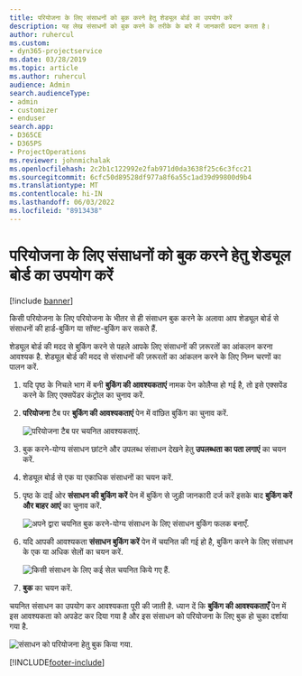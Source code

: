 ```yaml
---
title: परियोजना के लिए संसाधनों को बुक करने हेतु शेड्यूल बोर्ड का उपयोग करें
description: यह लेख संसाधनों को बुक करने के तरीके के बारे में जानकारी प्रदान करता है।
author: ruhercul
ms.custom:
- dyn365-projectservice
ms.date: 03/28/2019
ms.topic: article
ms.author: ruhercul
audience: Admin
search.audienceType:
- admin
- customizer
- enduser
search.app:
- D365CE
- D365PS
- ProjectOperations
ms.reviewer: johnmichalak
ms.openlocfilehash: 2c2b1c122992e2fab971d0da3638f25c6c3fcc21
ms.sourcegitcommit: 6cfc50d89528df977a8f6a55c1ad39d99800d9b4
ms.translationtype: MT
ms.contentlocale: hi-IN
ms.lasthandoff: 06/03/2022
ms.locfileid: "8913438"
---
```

# <a name="use-the-schedule-board-to-book-project-resources"></a>परियोजना के लिए संसाधनों को बुक करने हेतु शेड्यूल बोर्ड का उपयोग करें

[!include [banner](../includes/psa-now-project-operations.md)]

किसी परियोजना के लिए परियोजना के भीतर से ही संसाधन बुक करने के अलावा आप शेड्यूल बोर्ड से संसाधनों की हार्ड-बुकिंग या सॉफ्ट-बुकिंग कर सकते हैं.

शेड्यूल बोर्ड की मदद से बुकिंग करने से पहले आपके लिए संसाधनों की ज़रूरतों का आंकलन करना आवश्यक है. शेड्यूल बोर्ड की मदद से संसाधनों की ज़रूरतों का आंकलन करने के लिए निम्न चरणों का पालन करें.

1. यदि पृष्ठ के निचले भाग में बनी **बुकिंग की आवश्यकताएं** नामक पेन कोलैप्स हो गई है, तो इसे एक्सपेंड करने के लिए एक्सपेंडर कंट्रोल का चुनाव करें.
2. **परियोजना** टैब पर **बुकिंग की आवश्यकताएं** पेन में वांछित बुकिंग का चुनाव करें.

    ![परियोजना टैब पर चयनित आवश्यकताएं.](media/Resource-Management-image73.png)

3. बुक करने-योग्य संसाधन छांटने और उपलब्ध संसाधन देखने हेतु **उपलब्धता का पता लगाएं** का चयन करें. 
4. शेड्यूल बोर्ड से एक या एकाधिक संसाधनों का चयन करें. 
5. पृष्ठ के दाईं ओर **संसाधन की बुकिंग करें** पेन में बुकिंग से जुड़ी जानकारी दर्ज करें इसके बाद **बुकिंग करें और बाहर आएं** का चुनाव करें.

    ![अपने द्वारा चयनित बुक करने-योग्य संसाधन के लिए संसाधन बुकिंग फलक बनाएँ.](media/Resource-Management-image74.png)

6. यदि आपकी आवश्यकता **संसाधन बुकिंग करें** पेन में चयनित की गई हो है, बुकिंग करने के लिए संसाधन के एक या अधिक सेलों का चयन करें.

    ![किसी संसाधन के लिए कई सेल चयनित किये गए हैं.](media/Resource-Management-image75.png)

7. **बुक** का चयन करें.

चयनित संसाधन का उपयोग कर आवश्यकता पूरी की जाती है. ध्यान दें कि **बुकिंग की आवश्यकताएँ** पेन में इस आवश्यकता को अपडेट कर दिया गया है और इस संसाधन को परियोजना के लिए बुक हो चुका दर्शाया गया है.

![संसाधन को परियोजना हेतु बुक किया गया.](media/Resource-Management-image76.png)


[!INCLUDE[footer-include](../includes/footer-banner.md)]
